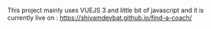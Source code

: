 

This project mainly uses VUEJS 3 and little bit of javascript and it is currently live on :  https://shivamdevbat.github.io/find-a-coach/

